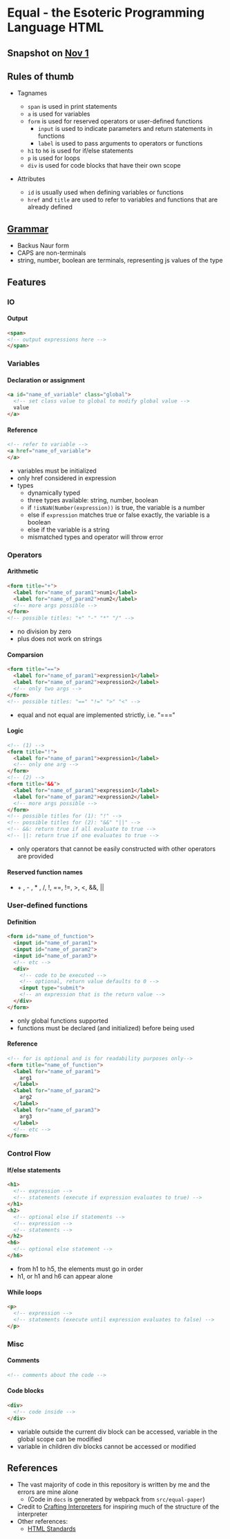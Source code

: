 # Equal - the Esoteric Programming Language HTML

## Snapshot on [Nov 1](https://github.com/equal-lang/equal/tree/38dbfb14d8ea0a9f5ae14c2d19bff02a30febac3)

## Rules of thumb
- Tagnames
  - ```span``` is used in print statements
  - ```a``` is used for variables
  - ```form``` is used for reserved operators or user-defined functions
    - ```input``` is used to indicate parameters and return statements in functions
    - ```label``` is used to pass arguments to operators or functions
  - ```h1``` to ```h6``` is used for if/else statements
  - ```p``` is used for loops
  - ```div``` is used for code blocks that have their own scope

- Attributes
  - ```id``` is usually used when defining variables or functions
  - ```href``` and ```title``` are used to refer to variables and functions that are already defined

## [Grammar](GRAMMAR.md) 
- Backus Naur form
- CAPS are non-terminals
- string, number, boolean are terminals, representing js values of the type

## Features
### IO
#### Output
```html
<span>
<!-- output expressions here -->
</span>
```


### Variables
#### Declaration or assignment
```html
<a id="name_of_variable" class="global">
  <!-- set class value to global to modify global value -->
  value
</a>
```
#### Reference
```html
<!-- refer to variable -->
<a href="name_of_variable">
</a>
```
- variables must be initialized
- only href considered in expression
- types
  - dynamically typed
  - three types available: string, number, boolean
  - if ```!isNaN(Number(expression))``` is true, the variable is a number
  - else if ```expression``` matches true or false exactly, the variable is a boolean
  - else if the variable is a string
  - mismatched types and operator will throw error


### Operators
#### Arithmetic
```html
<form title="+">
  <label for="name_of_param1">num1</label>
  <label for="name_of_param2">num2</label>
  <!-- more args possible -->
</form>
<!-- possible titles: "+" "-" "*" "/" -->
```
- no division by zero
- plus does not work on strings

#### Comparsion
```html
<form title="==">
  <label for="name_of_param1">expression1</label>
  <label for="name_of_param2">expression2</label>
  <!-- only two args -->
</form>
<!-- possible titles: "==" "!=" ">" "<" -->
```
- equal and not equal are implemented strictly, i.e. "==="

#### Logic
```html
<!-- (1) -->
<form title="!">
  <label for="name_of_param1">expression1</label>
  <!-- only one arg -->
</form>
<!-- (2) -->
<form title="&&">
  <label for="name_of_param1">expression1</label>
  <label for="name_of_param2">expression2</label>
  <!-- more args possible -->
</form>
<!-- possible titles for (1): "!" -->
<!-- possible titles for (2): "&&" "||" -->
<!-- &&: return true if all evaluate to true -->
<!-- ||: return true if one evaluates to true -->
```

- only operators that cannot be easily constructed with other operators are provided

#### Reserved function names
- \+ , \- , \* , /, !, ==, !=, >, <, &&, ||


### User-defined functions
#### Definition
```html
<form id="name_of_function">
  <input id="name_of_param1">
  <input id="name_of_param2">
  <input id="name_of_param3">
  <!-- etc -->
  <div>
    <!-- code to be executed -->
    <!-- optional, return value defaults to 0 -->
    <input type="submit"> 
    <!-- an expression that is the return value -->
  </div>
</form>
```
- only global functions supported
- functions must be declared (and initialized) before being used

#### Reference
```html
<!-- for is optional and is for readability purposes only-->
<form title="name_of_function">
  <label for="name_of_param1">
    arg1
  </label>
  <label for="name_of_param2">
    arg2
  </label>
  <label for="name_of_param3">
    arg3
  </label>
  <!-- etc -->
</form>
```


### Control Flow
#### If/else statements
```html
<h1>
  <!-- expression -->
  <!-- statements (execute if expression evaluates to true) -->
</h1>
<h2>
  <!-- optional else if statements -->
  <!-- expression -->
  <!-- statements -->
</h2>
<h6>
  <!-- optional else statement -->
</h6>
```
- from h1 to h5, the elements must go in order
- h1, or h1 and h6 can appear alone

#### While loops
```html
<p>
  <!-- expression -->
  <!-- statements (execute until expression evaluates to false) -->
</p>
```



### Misc
#### Comments
```html
<!-- comments about the code -->
```
#### Code blocks
```html
<div>
  <!-- code inside -->
</div>
```
- variable outside the current div block can be accessed, variable in the global scope can be modified
- variable in children div blocks cannot be accessed or modified



## References
- The vast majority of code in this repository is written by me and the errors are mine alone
  - (Code in ```docs``` is generated by webpack from ```src/equal-paper```)
- Credit to [Crafting Interpreters](https://craftinginterpreters.com/representing-code.html) for inspiring much of the structure of the interpreter
- Other references:
  - [HTML Standards](https://html.spec.whatwg.org/)